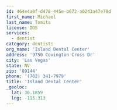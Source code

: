 ```yaml
---
id: 464e4a0f-d478-445e-b672-a0243a47e78d
first_name: Michael
last_name: Tomita
license: DDS
services:
  - dentist
category: dentists
org_name: 'Island Dental Center'
address: '9750 Covington Cross Dr'
city: 'Las Vegas'
state: NV
zip: '89144'
phone: '(702) 341-7979'
title: 'Island Dental Center'
_geoloc:
  lat: 36.1859
  lng: -115.313
---
```

